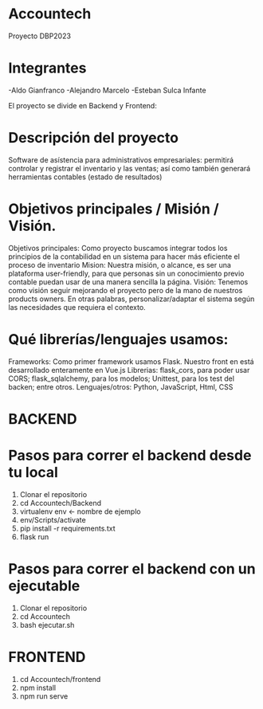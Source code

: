 # Accountech
Proyecto DBP2023

# Integrantes
-Aldo Gianfranco
-Alejandro Marcelo
-Esteban Sulca Infante

El proyecto se divide en Backend y Frontend:

# Descripción del proyecto
Software de asístencia para administrativos empresariales: permitirá controlar y registrar el inventario y las ventas; así como también generará herramientas contables (estado de resultados)

# Objetivos principales / Misión / Visión.
Objetivos principales: Como proyecto buscamos integrar todos los principios de la contabilidad en un sistema para hacer más eficiente el proceso de inventario
Mision: Nuestra misión, o alcance, es ser una plataforma user-friendly, para que personas sin un conocimiento previo contable puedan usar de una manera sencilla la página.
Visión: Tenemos como visión seguir mejorando el proyecto pero de la mano de nuestros products owners. En otras palabras, personalizar/adaptar el sistema según las necesidades que requiera el contexto. 

# Qué librerías/lenguajes usamos:
Frameworks: Como primer framework usamos Flask. Nuestro front en está desarrollado enteramente en Vue.js
Librerias: flask_cors, para poder usar CORS; flask_sqlalchemy, para los modelos; Unittest, para los test del backen; entre otros.
Lenguajes/otros: Python, JavaScript, Html, CSS

# BACKEND
# Pasos para correr el backend desde tu local
1. Clonar el repositorio
2. cd Accountech/Backend
3. virtualenv env <- nombre de ejemplo
4. env/Scripts/activate
5. pip install -r requirements.txt
6. flask run
# Pasos para correr el backend con un ejecutable
1. Clonar el repositorio
2. cd Accountech
3. bash ejecutar.sh

# FRONTEND
1. cd Accountech/frontend
2. npm install
3. npm run serve

